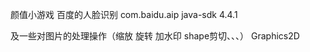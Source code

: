 
颜值小游戏
百度的人脸识别
<dependency>
	<groupId>com.baidu.aip</groupId>
	<artifactId>java-sdk</artifactId>
	<version>4.4.1</version>
</dependency>

及一些对图片的处理操作（缩放 旋转  加水印 shape剪切、、、）
Graphics2D